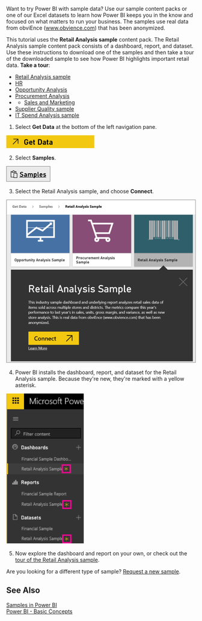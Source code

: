 ﻿<properties
   pageTitle="Tutorial: Connect to the Power BI samples"
   description="Tutorial: Connect to the Power BI samples"
   services="powerbi"
   documentationCenter=""
   authors="mihart"
   manager="mblythe"
   editor=""
   tags="power bi"/>

<tags
   ms.service="powerbi"
   ms.devlang="NA"
   ms.topic="article"
   ms.tgt_pltfrm="NA"
   ms.workload="powerbi"
   ms.date="11/01/2015"
   ms.author="mihart"/>

   Want to try Power BI with sample data?  Use our sample content packs or one of our Excel datasets to learn how Power BI keeps you in the know and focused on what matters to run your business.  The samples use real data from obviEnce (www.obvience.com) that has been anonymized.

   This tutorial uses the **Retail Analysis sample** content pack. The Retail Analysis sample content pack consists of a dashboard, report, and dataset. Use these instructions to download one of the samples and then take a tour of the downloaded sample to see how Power BI highlights important retail data.
   **Take a tour**:

- [Retail Analysis sample](powerbi-sample-retail-analysis-take-a-tour)
- [HR](powerbi-sample-human-resources-take-a-tour)
- [Opportunity Analysis](powerbi-sample-opportunity-analysis-take-a-tour)
- [Procurement Analysis](powerbi-sample-procurement-analysis-take-a-tour)
- - [Sales and Marketing](powerbi-sample-sales-and-marketing-take-a-tour)
- [Supplier Quality sample](powerbi-sample-suppllier-quality-analysis-take-a-tour)
- [IT Spend Analysis sample](powerbi-sample-it-spend-analysis-take-a-tour)



1. Select **Get Data** at the bottom of the left navigation pane.

  ![](media/powerbi-service-tutorial-connect-to-samples/PBI_GetData.png)

2. Select **Samples**.

  ![](media/powerbi-service-tutorial-connect-to-samples/PBI_SamplesIcon.png)

3. Select the Retail Analysis sa﻿mple, and choose **Connect**.

  ![](media/powerbi-service-tutorial-connect-to-samples/PBI_SelectRetailAnalSample.png)

4. Power BI installs the dashboard, report, and dataset for the Retail Analysis sample. Because they're new, they're marked with a yellow asterisk.

  ![](media/powerbi-service-tutorial-connect-to-samples/PBI_newSamples.png)

5. Now explore the dashboard and report on your own, or check out the [tour of the Retail Analysis sample](powerbi-sample-retail-analysis-take-a-tour.md).

Are you looking for a different type of sample?  [Request a new sample](http://support.powerbi.com/forums/265200-power-bi/category/91332-samples).


## See Also  
[Samples in Power BI](powerbi-service-dashboards.md)  
[Power BI - Basic Concepts](powerbi-service-basic-concepts.md)  
